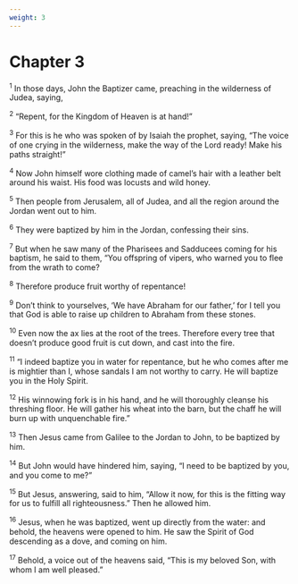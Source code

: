 ```yaml
---
weight: 3
---
```


# Chapter 3

<sup>1</sup> In those days, John the Baptizer came, preaching in the wilderness of Judea, saying, 

<sup>2</sup> “Repent, for the Kingdom of Heaven is at hand!” 

<sup>3</sup> For this is he who was spoken of by Isaiah the prophet, saying, “The voice of one crying in the wilderness, make the way of the Lord ready! Make his paths straight!” 

<sup>4</sup> Now John himself wore clothing made of camel’s hair with a leather belt around his waist. His food was locusts and wild honey. 

<sup>5</sup> Then people from Jerusalem, all of Judea, and all the region around the Jordan went out to him. 

<sup>6</sup> They were baptized by him in the Jordan, confessing their sins. 

<sup>7</sup> But when he saw many of the Pharisees and Sadducees coming for his baptism, he said to them, “You offspring of vipers, who warned you to flee from the wrath to come? 

<sup>8</sup> Therefore produce fruit worthy of repentance! 

<sup>9</sup> Don’t think to yourselves, ‘We have Abraham for our father,’ for I tell you that God is able to raise up children to Abraham from these stones. 

<sup>10</sup> Even now the ax lies at the root of the trees. Therefore every tree that doesn’t produce good fruit is cut down, and cast into the fire. 

<sup>11</sup> “I indeed baptize you in water for repentance, but he who comes after me is mightier than I, whose sandals I am not worthy to carry. He will baptize you in the Holy Spirit. 

<sup>12</sup> His winnowing fork is in his hand, and he will thoroughly cleanse his threshing floor. He will gather his wheat into the barn, but the chaff he will burn up with unquenchable fire.” 

<sup>13</sup> Then Jesus came from Galilee to the Jordan to John, to be baptized by him. 

<sup>14</sup> But John would have hindered him, saying, “I need to be baptized by you, and you come to me?” 

<sup>15</sup> But Jesus, answering, said to him, “Allow it now, for this is the fitting way for us to fulfill all righteousness.” Then he allowed him. 

<sup>16</sup> Jesus, when he was baptized, went up directly from the water: and behold, the heavens were opened to him. He saw the Spirit of God descending as a dove, and coming on him. 

<sup>17</sup> Behold, a voice out of the heavens said, “This is my beloved Son, with whom I am well pleased.” 


